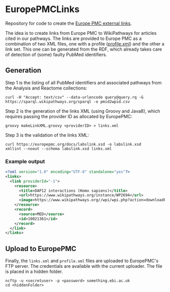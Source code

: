 # EuropePMCLinks
Repository for code to create the [Europe PMC external links](http://europepmc.org/LabsLink).

The idea is to create links from Europe PMC to WikiPathways for articles cited in our pathways. The links are
provided to Europe PMC as a combination of two XML files, one with a profile ([profile.xml](profile.xml)) and
the other a link set. This one can be generated from the RDF, which already takes care of detection of (some)
faulty PubMed identifiers.

## Generation

Step 1 is the listing of all PubMed identifiers and associated pathways from the Analysis and Reactome
collections:

```shell
curl -H "Accept: text/csv" --data-urlencode query@query.rq -G https://sparql.wikipathways.org/sparql -o pmid2wpid.csv
```

Step 2 is the generation of the links XML (using Groovy and Java8), which requires passing the provider ID
as allocated by EuropePMC:

```shell
groovy makeLinkXML.groovy <providerID> > links.xml
```

Step 3 is the validation of the links XML:

```shell
curl https://europepmc.org/docs/labslink.xsd -o labslink.xsd
xmllint --noout --schema labslink.xsd links.xml
```

### Example output

```xml
<?xml version="1.0" encoding="UTF-8" standalone="yes"?>
<links>
  <link providerId="-1">
    <resource>
      <title>DAP12 interactions (Homo sapiens)</title>
      <url>https://www.wikipathways.org/instance/WP2694</url>
      <image>https://www.wikipathways.org//wpi/wpi.php?action=downloadFile&amp;type=png&amp;pwTitle=Pathway:WP2694</image>
    </resource>
    <record>
      <source>MED</source>
      <id>10021361</id>
    </record>
  </link>
</links>
```

## Upload to EuropePMC

Finally, the `links.xml` and `profile.xml` files are uploaded to EuropePMC's FTP server. The credentials are available with the current
uploader. The file is placed in a hidden folder.

```shell
ncftp -u <secretuser> -p <password> something.ebi.ac.uk
cd <hiddenFolder>
```
